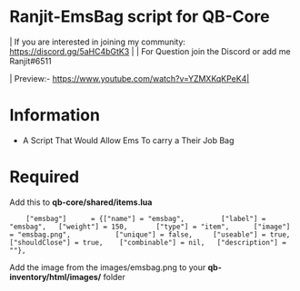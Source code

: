 # Ranjit-EmsBag script for QB-Core

| If you are interested in joining my community: https://discord.gg/5aHC4bGtK3 |
| For Question join the Discord or add me Ranjit#6511

| Preview:- https://www.youtube.com/watch?v=YZMXKqKPeK4|
# Information
* A Script That Would Allow Ems To carry a Their Job Bag   

# Required
Add this to **qb-core/shared/items.lua**
```
	["emsbag"]   	= {["name"] = "emsbag", 		["label"] = "emsbag", 	["weight"] = 150, 		["type"] = "item", 		["image"] = "emsbag.png", 			["unique"] = false,   	["useable"] = true,    ["shouldClose"] = true,    ["combinable"] = nil,   ["description"] = ""},

```
Add the image from the images/emsbag.png to your **qb-inventory/html/images/** folder
